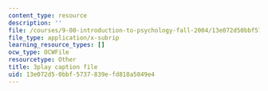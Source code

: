 ```yaml
---
content_type: resource
description: ''
file: /courses/9-00-introduction-to-psychology-fall-2004/13e072d50bbf5737839efd818a5049e4_10501.vtt
file_type: application/x-subrip
learning_resource_types: []
ocw_type: OCWFile
resourcetype: Other
title: 3play caption file
uid: 13e072d5-0bbf-5737-839e-fd818a5049e4
---
```

